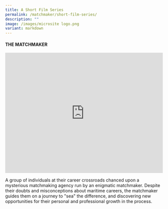 ```yaml
---
title: A Short Film Series
permalink: /matchmaker/short-film-series/
description: ""
image: /images/microsite logo.png
variant: markdown
---
```

#### THE MATCHMAKER

<iframe allowfullscreen="" allow="accelerometer; autoplay; clipboard-write; encrypted-media; gyroscope; picture-in-picture; web-share" frameborder="0" title="YouTube video player" src="https://www.youtube.com/embed/1rbu6PWARtw?si=dDuz8BSxvPsLGLPx" height="385" width="100%"></iframe>

A group of individuals at their career crossroads chanced upon a mysterious matchmaking agency run by an enigmatic matchmaker. Despite their doubts and misconceptions about maritime careers, the matchmaker guides them on a journey to "sea" the difference, and discovering new opportunities for their personal and professional growth in the process.